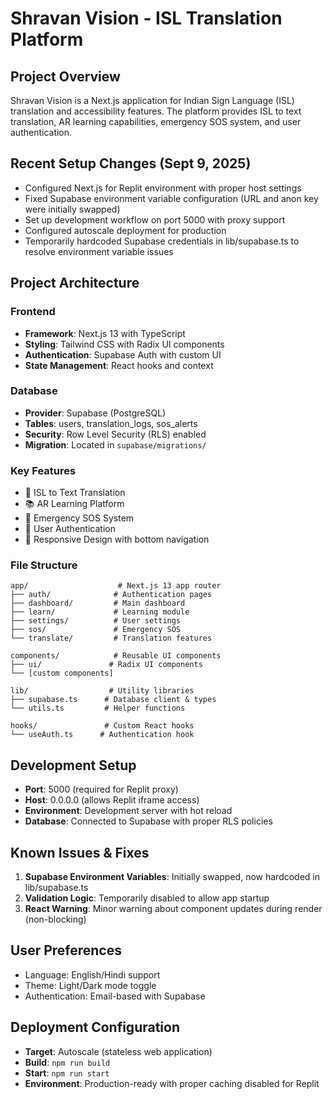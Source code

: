 # Shravan Vision - ISL Translation Platform

## Project Overview
Shravan Vision is a Next.js application for Indian Sign Language (ISL) translation and accessibility features. The platform provides ISL to text translation, AR learning capabilities, emergency SOS system, and user authentication.

## Recent Setup Changes (Sept 9, 2025)
- Configured Next.js for Replit environment with proper host settings
- Fixed Supabase environment variable configuration (URL and anon key were initially swapped)
- Set up development workflow on port 5000 with proxy support
- Configured autoscale deployment for production
- Temporarily hardcoded Supabase credentials in lib/supabase.ts to resolve environment variable issues

## Project Architecture

### Frontend
- **Framework**: Next.js 13 with TypeScript
- **Styling**: Tailwind CSS with Radix UI components
- **Authentication**: Supabase Auth with custom UI
- **State Management**: React hooks and context

### Database
- **Provider**: Supabase (PostgreSQL)
- **Tables**: users, translation_logs, sos_alerts
- **Security**: Row Level Security (RLS) enabled
- **Migration**: Located in `supabase/migrations/`

### Key Features
- 🤟 ISL to Text Translation
- 📚 AR Learning Platform  
- 🚨 Emergency SOS System
- 🔐 User Authentication
- 📱 Responsive Design with bottom navigation

### File Structure
```
app/                    # Next.js 13 app router
├── auth/              # Authentication pages
├── dashboard/         # Main dashboard
├── learn/             # Learning module
├── settings/          # User settings
├── sos/               # Emergency SOS
└── translate/         # Translation features

components/            # Reusable UI components
├── ui/               # Radix UI components
└── [custom components]

lib/                  # Utility libraries
├── supabase.ts      # Database client & types
└── utils.ts         # Helper functions

hooks/               # Custom React hooks
└── useAuth.ts      # Authentication hook
```

## Development Setup
- **Port**: 5000 (required for Replit proxy)
- **Host**: 0.0.0.0 (allows Replit iframe access)
- **Environment**: Development server with hot reload
- **Database**: Connected to Supabase with proper RLS policies

## Known Issues & Fixes
1. **Supabase Environment Variables**: Initially swapped, now hardcoded in lib/supabase.ts
2. **Validation Logic**: Temporarily disabled to allow app startup
3. **React Warning**: Minor warning about component updates during render (non-blocking)

## User Preferences
- Language: English/Hindi support
- Theme: Light/Dark mode toggle
- Authentication: Email-based with Supabase

## Deployment Configuration
- **Target**: Autoscale (stateless web application)
- **Build**: `npm run build`
- **Start**: `npm run start`
- **Environment**: Production-ready with proper caching disabled for Replit